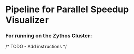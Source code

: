 # Pipeline for Parallel Speedup Visualizer

### For running on the Zythos Cluster:
 /* TODO - Add instructions */
